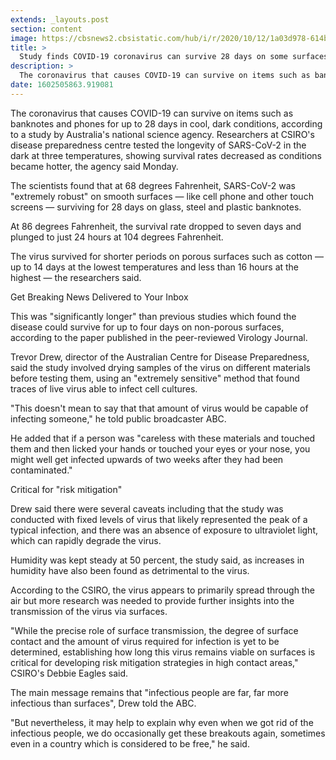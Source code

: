 ```yaml
--- 
extends: _layouts.post 
section: content 
image: https://cbsnews2.cbsistatic.com/hub/i/r/2020/10/12/1a03d978-614b-4ef2-baf8-3a5493011b49/thumbnail/1200x630/da5590e78aa6ba755e358167bbbaf558/airport-self-checkin-116854911.jpg 
title: > 
  Study finds COVID-19 coronavirus can survive 28 days on some surfaces 
description: > 
  The coronavirus that causes COVID-19 can survive on items such as banknotes and phones for up to 28 days in cool, dark conditions, according to a study by Australia's national science agency.The scientists found that at 68 degrees Fahrenheit, SARS-CoV-2 was "extremely robust" on smooth surfaces — like cell phone and other touch screens — surviving for 28 days on glass, steel and plastic banknotes.At 86 degrees Fahrenheit, the survival rate dropped to seven days and plunged to just 24 hours at 104 degrees Fahrenheit.Humidity was kept steady at 50 percent, the study said, as increases in humidity have also been found as detrimental to the virus.The main message remains that "infectious people are far, far more infectious than surfaces", Drew told the ABC. 
date: 1602505863.919081 
--- 
```

The coronavirus that causes COVID-19 can survive on items such as banknotes and phones for up to 28 days in cool, dark conditions, according to a study by Australia's national science agency. Researchers at CSIRO's disease preparedness centre tested the longevity of SARS-CoV-2 in the dark at three temperatures, showing survival rates decreased as conditions became hotter, the agency said Monday.

The scientists found that at 68 degrees Fahrenheit, SARS-CoV-2 was "extremely robust" on smooth surfaces — like cell phone and other touch screens — surviving for 28 days on glass, steel and plastic banknotes.

At 86 degrees Fahrenheit, the survival rate dropped to seven days and plunged to just 24 hours at 104 degrees Fahrenheit.

The virus survived for shorter periods on porous surfaces such as cotton — up to 14 days at the lowest temperatures and less than 16 hours at the highest — the researchers said.

Get Breaking News Delivered to Your Inbox

This was "significantly longer" than previous studies which found the disease could survive for up to four days on non-porous surfaces, according to the paper published in the peer-reviewed Virology Journal.

Trevor Drew, director of the Australian Centre for Disease Preparedness, said the study involved drying samples of the virus on different materials before testing them, using an "extremely sensitive" method that found traces of live virus able to infect cell cultures.

"This doesn't mean to say that that amount of virus would be capable of infecting someone," he told public broadcaster ABC.

He added that if a person was "careless with these materials and touched them and then licked your hands or touched your eyes or your nose, you might well get infected upwards of two weeks after they had been contaminated."

Critical for "risk mitigation"

Drew said there were several caveats including that the study was conducted with fixed levels of virus that likely represented the peak of a typical infection, and there was an absence of exposure to ultraviolet light, which can rapidly degrade the virus.

Humidity was kept steady at 50 percent, the study said, as increases in humidity have also been found as detrimental to the virus.

According to the CSIRO, the virus appears to primarily spread through the air but more research was needed to provide further insights into the transmission of the virus via surfaces.

"While the precise role of surface transmission, the degree of surface contact and the amount of virus required for infection is yet to be determined, establishing how long this virus remains viable on surfaces is critical for developing risk mitigation strategies in high contact areas," CSIRO's Debbie Eagles said.

The main message remains that "infectious people are far, far more infectious than surfaces", Drew told the ABC.

"But nevertheless, it may help to explain why even when we got rid of the infectious people, we do occasionally get these breakouts again, sometimes even in a country which is considered to be free," he said.
